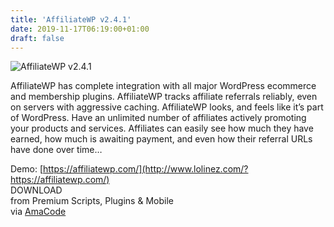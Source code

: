 ```yaml
---
title: 'AffiliateWP v2.4.1'
date: 2019-11-17T06:19:00+01:00
draft: false
---
```


![AffiliateWP v2.4.1](http://www.codelist.cc/uploads/posts/2017-12/1513406981_affiliatewp.png "AffiliateWP v2.4.1")  
  
AffiliateWP has complete integration with all major WordPress ecommerce and membership plugins. AffiliateWP tracks affiliate referrals reliably, even on servers with aggressive caching. AffiliateWP looks, and feels like it’s part of WordPress. Have an unlimited number of affiliates actively promoting your products and services. Affiliates can easily see how much they have earned, how much is awaiting payment, and even how their referral URLs have done over time…  
  
Demo: [https://affiliatewp.com/](http://www.lolinez.com/?https://affiliatewp.com/)  
DOWNLOAD  
from Premium Scripts, Plugins & Mobile  
via [AmaCode](https://amazcode.ooo)